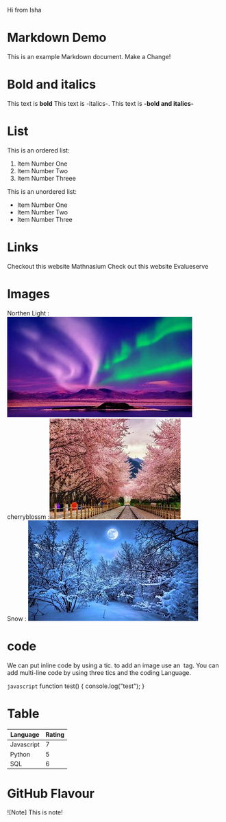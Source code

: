 Hi from Isha

# Markdown Demo

This is an example Markdown document.
Make a Change!

# Bold and italics

This text is **bold**
This text is -italics-.
This text is **-bold and italics-**

# List 
This is an ordered list:

1. Item Number One
2. Item Number Two
3. Item Number Threee

This is an unordered list:

- Item Number One
- Item Number Two
- Item Number Three

# Links

Checkout this website Mathnasium
Check out this website Evalueserve

# Images
Northen Light : ![northernlights](img1.jpeg)  
cherryblossm :![northernlights](img2.jpeg)  
Snow : ![northernlights](img3.jpeg)  

# code

We can put inline code by using a tic.
to add an image use an <img> tag.
You can add multi-line code by using three tics and the coding Language.

```javascript```
function test()
{
    console.log("test");
}

# Table 

| Language  | Rating |
|---------- |--------|
|Javascript | 7      |
|Python     | 5      |
|SQL        | 6      |

# GitHub Flavour
![Note]
This is note!
 
